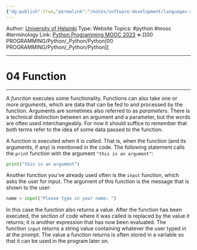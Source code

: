 ```yaml
---
{"dg-publish":true,"permalink":"/notes/software-development/languages-and-frameworks/python/0-python-programming-mooc/introduction/part-2/01-programming-terminology/04-function/","created":"2025-07-13T15:25:00.409+08:00"}
---
```


Author: [University of Helsinki](https://programming-23.mooc.fi/)
Type: Website
Topics: #python #mooc #terminology
Link: [Python Programming MOOC 2023](https://programming-23.mooc.fi/)
∗:[[00 PROGRAMMING/Python/_Python/Python\|00 PROGRAMMING/Python/_Python/Python]] 

---
# 04 Function

--- 
A _function_ executes some functionality. Functions can also take one or more _arguments_, which are data that can be fed to and processed by the function. Arguments are sometimes also referred to as _parameters_. There is a technical distinction between an argument and a parameter, but the words are often used interchangeably. For now it should suffice to remember that both terms refer to the idea of some data passed to the function.

A function is executed when it is _called_. That is, when the function (and its arguments, if any) is mentioned in the code. The following statement calls the `print` function with the argument `"this is an argument"`:

```python
print("this is an argument")
```

Another function you've already used often is the `input` function, which asks the user for input. The argument of this function is the message that is shown to the user:

```python
name = input("Please type in your name: ")
```

In this case the function also _returns_ a value. After the function has been executed, the section of code where it was called is replaced by the value it returns; it is another expression that has now been evaluated. The function `input` returns a string value containing whatever the user typed in at the prompt. The value a function returns is often stored in a variable so that it can be used in the program later on.

